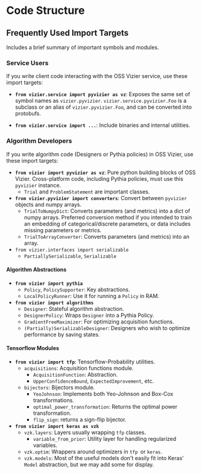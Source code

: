 # Code Structure <a name="code_structure"></a>

## Frequently Used Import Targets <a name="freq_import_targets"></a>

Includes a brief summary of important symbols and modules.

### Service Users <a name="service_users"></a>

If you write client code interacting with the OSS Vizier service, use these
import targets:

* **`from vizier.service import pyvizier as vz`**: Exposes the same set of symbol names as `vizier.pyvizier`. `vizier.service.pyvizier.Foo` is a subclass or an alias of `vizier.pyvizier.Foo`, and can be converted into protobufs.
<!-- TODO(b/226560768): Update this entry after the clean up -->
* **`from vizier.service import ...`**: Include binaries and internal utilities.

### Algorithm Developers

If you write algorithm code (Designers or Pythia policies) in OSS Vizier, use
these import targets:

* **`from vizier import pyvizier as vz`**: Pure python building blocks of OSS Vizier. Cross-platform code, including Pythia policies, must use this `pyvizier` instance.
  * `Trial` and `ProblemStatement` are important classes.
* **`from vizier.pyvizier import converters`**: Convert between `pyvizier` objects and numpy arrays.
  * `TrialToNumpyDict`: Converts parameters (and metrics) into a dict of numpy arrays. Preferred conversion method if you intended to train an embedding of categorical/discrete parameters, or data includes missing parameters or metrics.
  * `TrialToArrayConverter`: Converts parameters (and metrics) into an array.
* `from vizier.interfaces import serializable`
  * `PartiallySerializable`, `Serializable`

#### Algorithm Abstractions

* **`from vizier import pythia`**
  * `Policy`, `PolicySupporter`: Key abstractions.
  * `LocalPolicyRunner`: Use it for running a `Policy` in RAM.
* **`from vizier import algorithms`**
  * `Designer`: Stateful algorithm abstraction.
  * `DesignerPolicy`: Wraps `Designer` into a Pythia Policy.
  * `GradientFreeMaximizer`: For optimizing acquisition functions.
  * `(Partially)SerializableDesigner`: Designers who wish to optimize performance by saving states.

#### Tensorflow Modules

* **`from vizier import tfp`**: Tensorflow-Probability utilities.
  * `acquisitions`: Acquisition functions module.
     * `AcquisitionFunction`: Abstraction.
     * `UpperConfidenceBound`, `ExpectedImprovement`, etc.
  * `bijectors`: Bijectors module.
    * `YeoJohnson`: Implements both Yeo-Johnson and Box-Cox transformations.
    * `optimal_power_transformation`: Returns the optimal power transformation.
    * `flip_sign`: returns a sign-flip bijector.
* **`from vizier import keras as vzk`**
  * `vzk.layers`: Layers usually wrapping `tfp` classes.
      * `variable_from_prior`: Utility layer for handling regularized variables.
  * `vzk.optim`: Wrappers around optimizers in `tfp `or `keras`.
  * `vzk.models`: Most of the useful models don't easily fit into Keras' `Model` abstraction, but we may add some for display.
